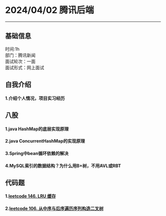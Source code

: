 # 2024/04/02 腾讯后端
---

## 基础信息
时间:1h  
部门：腾讯新闻  
面试轮次：一面   
面试形式：网上面试  

## 自我介绍

#### 1.介绍个人情况，项目实习经历


## 八股

#### 1.java HashMap的底层实现原理

#### 2.java ConcurrentHashMap的实现原理

#### 3.Spring中bean循环依赖的解决

#### 4.MySQL索引的数据结构？为什么用B+树，不用AVL或RBT

## 代码题

#### 1.[leetcode 146. LRU 缓存](https://leetcode.cn/problems/lru-cache/description/)
#### 2.[leetcode 106. 从中序与后序遍历序列构造二叉树](https://leetcode.cn/problems/construct-binary-tree-from-inorder-and-postorder-traversal/description/)
